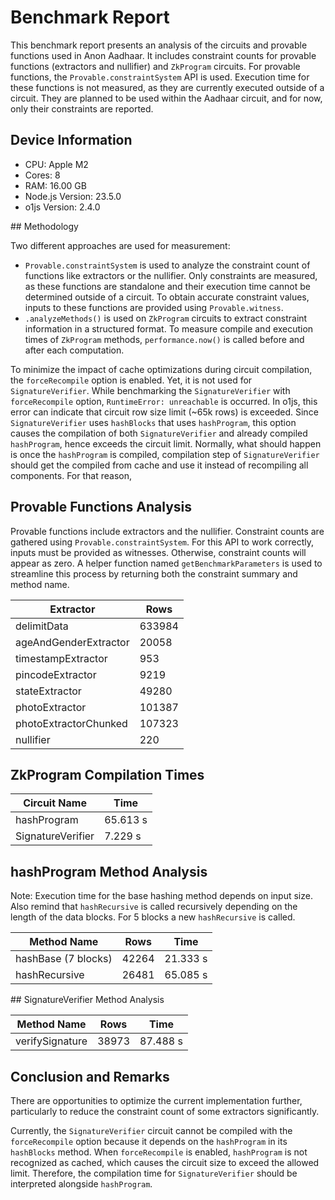 # Benchmark Report

This benchmark report presents an analysis of the circuits and provable functions used in Anon Aadhaar. It includes constraint counts for provable functions (extractors and nullifier) and `ZkProgram` circuits. For provable functions, the `Provable.constraintSystem` API is used. Execution time for these functions is not measured, as they are currently executed outside of a circuit. They are planned to be used within the Aadhaar circuit, and for now, only their constraints are reported.

## Device Information

- CPU: Apple M2
- Cores: 8
- RAM: 16.00 GB
- Node.js Version: 23.5.0
- o1js Version: 2.4.0

## Methodology

Two different approaches are used for measurement:
- `Provable.constraintSystem` is used to analyze the constraint count of functions like extractors or the nullifier. Only constraints are measured, as these functions are standalone and their execution time cannot be determined outside of a circuit. To obtain accurate constraint values, inputs to these functions are provided using `Provable.witness`.
- `.analyzeMethods()` is used on `ZkProgram` circuits to extract constraint information in a structured format. To measure compile and execution times of `ZkProgram` methods, `performance.now()` is called before and after each computation.


To minimize the impact of cache optimizations during circuit compilation, the `forceRecompile` option is enabled. Yet, it is not used for `SignatureVerifier`. While benchmarking the `SignatureVerifier` with `forceRecompile` option, `RuntimeError: unreachable` is occurred. In o1js, this error can indicate that circuit row size limit (~65k rows) is exceeded. Since `SignatureVerifier` uses `hashBlocks` that uses `hashProgram`, this option causes the compilation of both `SignatureVerifier` and already compiled `hashProgram`, hence exceeds the circuit limit. Normally, what should happen is once the `hashProgram` is compiled, compilation step of `SignatureVerifier` should get the compiled from cache and use it instead of recompiling all components. For that reason, 


## Provable Functions Analysis

Provable functions include extractors and the nullifier. Constraint counts are gathered using `Provable.constraintSystem`. For this API to work correctly, inputs must be provided as witnesses. Otherwise, constraint counts will appear as zero. A helper function named `getBenchmarkParameters` is used to streamline this process by returning both the constraint summary and method name.

| Extractor             | Rows   |
| --------------------- | ------ |
| delimitData           | 633984 |
| ageAndGenderExtractor | 20058  |
| timestampExtractor    | 953    |
| pincodeExtractor      | 9219   |
| stateExtractor        | 49280  |
| photoExtractor        | 101387 |
| photoExtractorChunked | 107323 |
| nullifier             | 220    |

## ZkProgram Compilation Times

| Circuit Name      | Time     |
| ----------------- | -------- |
| hashProgram       | 65.613 s |
| SignatureVerifier | 7.229 s  |

## hashProgram Method Analysis

Note: Execution time for the base hashing method depends on input size. Also remind that `hashRecursive` is called recursively depending on the length of the data blocks. For 5 blocks a new `hashRecursive` is called.

| Method Name         | Rows  | Time     |
| ------------------- |-------|----------|
| hashBase (7 blocks) | 42264 | 21.333 s |
| hashRecursive       | 26481 | 65.085 s |

## SignatureVerifier Method Analysis

| Method Name     | Rows  | Time     |
| --------------- | ----- | -------- |
| verifySignature | 38973 | 87.488 s |

## Conclusion and Remarks

There are opportunities to optimize the current implementation further, particularly to reduce the constraint count of some extractors significantly.

Currently, the `SignatureVerifier` circuit cannot be compiled with the `forceRecompile` option because it depends on the `hashProgram` in its `hashBlocks` method. When `forceRecompile` is enabled, `hashProgram` is not recognized as cached, which causes the circuit size to exceed the allowed limit. Therefore, the compilation time for `SignatureVerifier` should be interpreted alongside `hashProgram`.